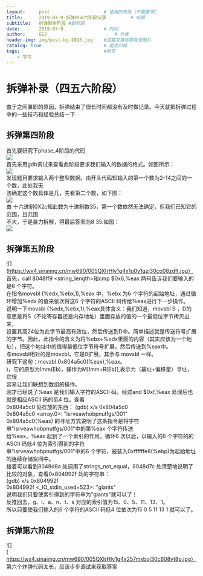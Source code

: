```yaml
---
layout:     post   				    # 使用的布局（不需要改）
title:      2019-07-9-拆弹四五六阶段记录			# 标题 
subtitle:   拆弹剩余阶段 #副标题
date:       2019-07-9 				# 时间
author:     GSJ 						# 作者
header-img: img/post-bg-2015.jpg 	#这篇文章标题背景图片
catalog: true 						# 是否归档
tags:								#标签
    - 学习
---
```

# 拆弹补录（四五六阶段）
由于之间兼职的原因，拆弹结束了很长时间都没有及时做记录。今天就把拆弹过程中的一些技巧和经验总结一下<br>
## 拆弹第四阶段 <br>
首先要研究下phase_4阶段的代码 <br>
![](https://wx2.sinaimg.cn/mw690/005QXIrHly1g51rg10uexj30gd0bv405.jpg) <br>
首先采用gdb调试来查看此阶段要求我们输入的数据的格式。如图所示：<br>
![](https://wx2.sinaimg.cn/mw690/005QXIrHly1g51ridvv8rj30hm0dk14l.jpg) <br>
发现题目要求输入两个整型数据。由开头代码知输入的第一个数为2-14之间的一个数，此处我无 <br>
法确定这个数具体是几，先看第二个数，如下图：<br>
![](https://wx3.sinaimg.cn/mw690/005QXIrHly1g51rj5ps9nj30iw061mxr.jpg) <br>
由 十六进制0X2c知此数为十进制数35，第一个数依然无法确定，但我们已知它的范围，且范围 <br>
不大，于是暴力拆解，得最后答案为8 35.如图：<br>
![](https://wx3.sinaimg.cn/mw690/005QXIrHly1g51rkky35pj30gz07f7ar.jpg) <br>
## 拆弹第五阶段 <br>
![](https://wx4.sinaimg.cn/mw690/005QXIrHly1g4x1u0v1qzj30co08zdft.jpg）<br>
首先，call 8048ff9 <string_length>和cmp $0x6,%eax 两句告诉我们要输入的是6 个字符。<br>在指令movsbl (%edx,%ebx,1),%eax 中，%ebx 为6 个字符的起始地址，通过循环增加%edx 的值来依次将这6 个字符的ASCII 码传给%eax进行下一步操作。<br>
说明一下movsbl (%edx,%ebx,1),%eax具体含义：我们知道，movsbl S ，D的意思是将S（不论寄存器还是内存地址）里面存放的值的一个最低位字节拷贝出来，<br>设置其高24位为此字节最高有效位，然后传送到D中。简单描述就是传送符号扩展的字节。因此，此指令的含义为将%ebx+%edx里面的内容（其实应该为一个地址），把这个地址中的值得最低位字节符号扩展，然后传送到%eax中。<br>
与movsbl相对的是movzbl，它是0扩展，其余与
movsbl 一样。<br> 研究下这句：movzbl 0x804a5c0(%eax),%eax。<br>
)，它的原型为Imm(Eb)，操作为M[Imm+R[Eb]],表示为（基址+偏移量）寻址，它很<br>
容易让我们联想到数组的操作。<br>
刚才已经说了%eax 是我们输入字符的ASCII 码，经过and $0xf,%eax 处理后也就是相应ASCII 码的低4 位。查看<br>
0x804a5c0 处存放的东西：
(gdb) x/s 0x804a5c0<br>
0x804a5c0 <array.0>: "isrveawhobpnutfgs/001"<br>
0x804a5c0(%eax) 的寻址方式说明了这条指令是将字符串"isrveawhobpnutfgs/001"中的第%eax 个字符传送<br>
给%eax，%eax 起到了一个索引的作用。循环6 次以后，以输入的6 个字符的的ASCII 码低4 位为索引得到的字符<br>
串"isrveawhobpnutfgs/001"中的6 个字符，被装入0xffffffe8(%ebp)为起始地址的连续存储空间中。<br>
接着可以看到8048d8a 处调用了strings_not_equal，8048d7c 处清楚地说明了比较的对象，查看0x804992f 处的字符串：<br>
(gdb) x/s 0x804992f<br>
0x804992f <_IO_stdin_used+523>: "giants"<br>
说明我们只要使索引得到的字符串为"giants"就可以了！<br>
反推回去，g、i、a、n、t、s 对应的索引值为15、0、5、11、13、1。<br>
所以只要使我们输入的6 个字符的ASCII 码低4 位依次为15 0 5 11 13 1 就可以了。
## 拆弹第六阶段 <br>
![](https://wx4.sinaimg.cn/mw690/005QXIrHly1g4x257mxboj30c608vt8p.jpg）<br>
第六个炸弹代码太长，应该步步调试来获取答案
